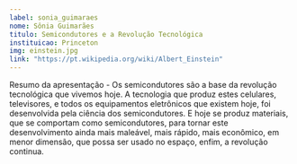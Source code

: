 ```yaml
---
label: sonia_guimaraes
nome: Sônia Guimarães
titulo: Semicondutores e a Revolução Tecnológica
instituicao: Princeton
img: einstein.jpg
link: "https://pt.wikipedia.org/wiki/Albert_Einstein"
---
```


Resumo da apresentação - Os semicondutores são a base da revolução tecnológica que vivemos hoje. A tecnologia que produz estes celulares, televisores, e todos os equipamentos eletrônicos que existem hoje, foi desenvolvida pela ciência dos semicondutores. E hoje se produz materiais, que se comportam como semicondutores, para tornar este desenvolvimento ainda mais maleável, mais rápido, mais econômico, em menor dimensão, que possa ser usado 
no espaço, enfim, a revolução continua.
